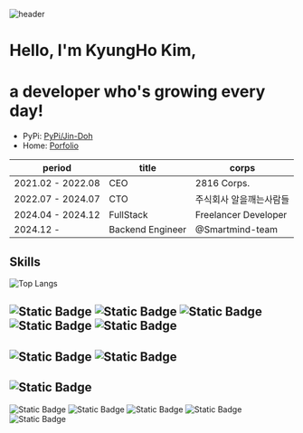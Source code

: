 ![header](https://capsule-render.vercel.app/api?type=venom&text=Hello,%I%27m%Jin-Doh!)

# Hello, I'm KyungHo Kim,
# a developer who's growing every day!

- PyPi: [PyPi/Jin-Doh](https://pypi.org/user/Jin-Doh/)
- Home: [Porfolio](https://kyungho.info)

| period | title | corps |
| --- | --- | --- |
| 2021.02 - 2022.08 | CEO | 2816 Corps. |
| 2022.07 - 2024.07 | CTO | 주식회사 알을깨는사람들 |
| 2024.04 - 2024.12 | FullStack | Freelancer Developer |
| 2024.12 -         | Backend Engineer | @Smartmind-team |

## Skills
![Top Langs](https://github-readme-stats.vercel.app/api/top-langs/?username=jin-doh&layout=compact)

![Static Badge](https://img.shields.io/badge/python-20232a.svg?style=for-the-badge&logo=python)
![Static Badge](https://img.shields.io/badge/poetry-20232a.svg?style=for-the-badge&logo=poetry)
![Static Badge](https://img.shields.io/badge/pytest-20232a.svg?style=for-the-badge&logo=pytest)
![Static Badge](https://img.shields.io/badge/pytorch-20232a.svg?style=for-the-badge&logo=pytorch)
![Static Badge](https://img.shields.io/badge/fastapi-20232a.svg?style=for-the-badge&logo=fastapi)
---
![Static Badge](https://img.shields.io/badge/dart-20232a.svg?style=for-the-badge&logo=dart&)
![Static Badge](https://img.shields.io/badge/flutter-20232a.svg?style=for-the-badge&logo=flutter&)
---
![Static Badge](https://img.shields.io/badge/svelte-20232a.svg?style=for-the-badge&logo=svelte&)
---
![Static Badge](https://img.shields.io/badge/docker-20232a.svg?style=for-the-badge&logo=docker&)
![Static Badge](https://img.shields.io/badge/kubernetes-20232a.svg?style=for-the-badge&logo=kubernetes&)
![Static Badge](https://img.shields.io/badge/git-20232a.svg?style=for-the-badge&logo=git&)
![Static Badge](https://img.shields.io/badge/github-20232a.svg?style=for-the-badge&logo=github&)
![Static Badge](https://img.shields.io/badge/gitlab-20232a.svg?style=for-the-badge&logo=gitlab&)

<!--
**Jin-Doh/Jin-Doh** is a ✨ _special_ ✨ repository because its `README.md` (this file) appears on your GitHub profile.

Here are some ideas to get you started:

- 🔭 I’m currently working on ...
- 🌱 I’m currently learning ...
- 👯 I’m looking to collaborate on ...
- 🤔 I’m looking for help with ...
- 💬 Ask me about ...
- 📫 How to reach me: ...
- 😄 Pronouns: ...
- ⚡ Fun fact: ...
-->
